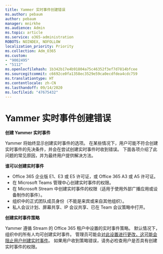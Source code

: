 ```yaml
---
title: Yammer 实时事件创建错误
ms.author: pebaum
author: pebaum
manager: mnirkhe
ms.audience: Admin
ms.topic: article
ms.service: o365-administration
ROBOTS: NOINDEX, NOFOLLOW
localization_priority: Priority
ms.collection: Adm_O365
ms.custom:
- "9002495"
- "5112"
ms.openlocfilehash: 1b342b17e4b91804a75c46352f3ef7d7814bfcee
ms.sourcegitcommit: c6692ce0fa1358ec3529e59ca0ecdfdea4cdc759
ms.translationtype: HT
ms.contentlocale: zh-CN
ms.lasthandoff: 09/14/2020
ms.locfileid: "47675432"
---
```

# <a name="live-events-in-yammer-creation-errors"></a>Yammer 实时事件创建错误

**创建 Yammer 实时事件**

Yammer 将始终显示创建实时事件的选项。 在某些情况下，用户可能不符合创建实时事件的先决条件，并会在尝试创建实时事件时收到错误。 下面各项介绍了此问题的常见原因，并为最终用户提供解决方法。

**谁可以创建实时事件**
- Office 365 企业版 E1、E3 或 E5 许可证，或 Office 365 A3 或 A5 许可证。
- 在 Microsoft Teams 管理中心创建实时事件的权限。
- 在 Microsoft Stream 中创建实时事件的权限（适用于使用外部广播应用或设备制作的事件）。
- 组织中的正式团队成员身份（不能是来宾或来自其他组织）。
- 私人会议计划、屏幕共享、IP 会议共享、已在 Team 会议策略中打开。

**创建实时事件策略**

Yammer 遵循 Stream 的 Office 365 租户中设置的实时事件策略。 默认情况下，组织中的所有人均可创建实时事件。 管理员可能会[对此设置进行更改，这可能会阻止用户创建实时事件](https://docs.microsoft.com/stream/live-event-administration#enabling-and-restricting-users-to-creating)。 如果用户收到策略错误，请务必检查用户是否具有创建实时事件的权限。
